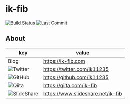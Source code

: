 # ik-fib

[![Build Status](https://img.shields.io/badge/build-passing-brightgreen?style=flat-square)](https://circleci.com/docs/) ![Last Commit](https://img.shields.io/github/last-commit/ik11235/ik11235?style=flat-square)


## About

|key|value|
|---|-----|
|Blog|https://ik-fib.com|
|![](http://www.google.com/s2/favicons?domain=twitter.com)Twitter|https://twitter.com/ik11235|
|![](http://www.google.com/s2/favicons?domain=github.co.jp)GitHub|https://github.com/ik11235|
|![](http://www.google.com/s2/favicons?domain=qiita.com)Qiita|https://qiita.com/ik-fib|
|![](http://www.google.com/s2/favicons?domain=slideshare.com)SlideShare|https://www.slideshare.net/ik-fib|

<!--
**ik11235/ik11235** is a ✨ _special_ ✨ repository because its `README.md` (this file) appears on your GitHub profile.

Here are some ideas to get you started:

- 🔭 I’m currently working on ...
- 🌱 I’m currently learning ...
- 👯 I’m looking to collaborate on ...
- 🤔 I’m looking for help with ...
- 💬 Ask me about ...
- 📫 How to reach me: ...
- 😄 Pronouns: ...
- ⚡ Fun fact: ...
-->
